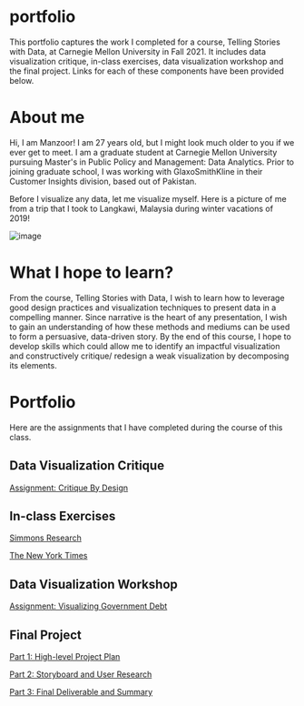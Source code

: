 # portfolio

This portfolio captures the work I completed for a course, Telling Stories with Data, at Carnegie Mellon University in Fall 2021. It includes data visualization critique, in-class exercises, data visualization workshop and the final project. Links for each of these components have been provided below.

# About me

Hi, I am Manzoor! I am 27 years old, but I might look much older to you if we ever get to meet. I am a graduate student at Carnegie Mellon University pursuing Master's in Public Policy and Management: Data Analytics. Prior to joining graduate school, I was working with GlaxoSmithKline in their Customer Insights division, based out of Pakistan.

Before I visualize any data, let me visualize myself. Here is a picture of me from a trip that I took to Langkawi, Malaysia during winter vacations of 2019!

![image](https://user-images.githubusercontent.com/93225948/138967997-8e45694e-bc32-4a82-82f1-1afcac2fe194.png)

# What I hope to learn?

From the course, Telling Stories with Data, I wish to learn how to leverage good design practices and visualization techniques to present data in a compelling manner. Since narrative is the heart of any presentation, I wish to gain an understanding of how these methods and mediums can be used to form a persuasive, data-driven story. By the end of this course, I hope to develop skills which could allow me to identify an impactful visualization and constructively critique/ redesign a weak visualization by decomposing its elements. 

# Portfolio

Here are the assignments that I have completed during the course of this class.

## Data Visualization Critique

[Assignment: Critique By Design](/critique-by-design.md)

## In-class Exercises

[Simmons Research](/inclass.md)

[The New York Times](/inclass2.md)

## Data Visualization Workshop

[Assignment: Visualizing Government Debt](/dataviz2.md)

## Final Project

[Part 1: High-level Project Plan](/finalproject1.md) 

[Part 2: Storyboard and User Research](/finalproject2.md) 

[Part 3: Final Deliverable and Summary](/finalproject3.md) 
